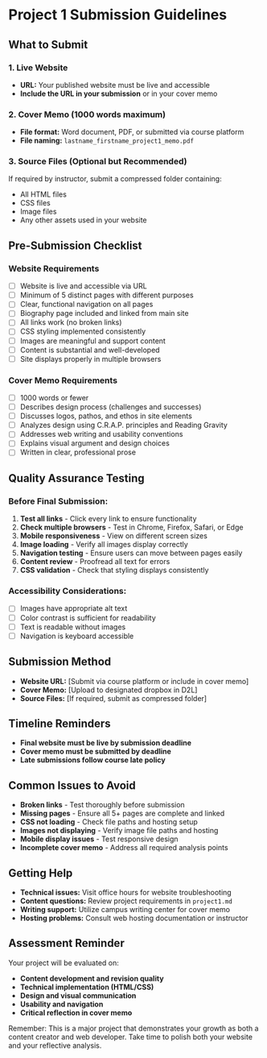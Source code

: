 # Project 1 Submission Guidelines

## What to Submit

### 1. Live Website
- **URL:** Your published website must be live and accessible
- **Include the URL in your submission** or in your cover memo

### 2. Cover Memo (1000 words maximum)
- **File format:** Word document, PDF, or submitted via course platform
- **File naming:** `lastname_firstname_project1_memo.pdf`

### 3. Source Files (Optional but Recommended)
If required by instructor, submit a compressed folder containing:
- All HTML files
- CSS files
- Image files
- Any other assets used in your website

## Pre-Submission Checklist

### Website Requirements
- [ ] Website is live and accessible via URL
- [ ] Minimum of 5 distinct pages with different purposes
- [ ] Clear, functional navigation on all pages
- [ ] Biography page included and linked from main site
- [ ] All links work (no broken links)
- [ ] CSS styling implemented consistently
- [ ] Images are meaningful and support content
- [ ] Content is substantial and well-developed
- [ ] Site displays properly in multiple browsers

### Cover Memo Requirements
- [ ] 1000 words or fewer
- [ ] Describes design process (challenges and successes)
- [ ] Discusses logos, pathos, and ethos in site elements
- [ ] Analyzes design using C.R.A.P. principles and Reading Gravity
- [ ] Addresses web writing and usability conventions
- [ ] Explains visual argument and design choices
- [ ] Written in clear, professional prose

## Quality Assurance Testing

### Before Final Submission:
1. **Test all links** - Click every link to ensure functionality
2. **Check multiple browsers** - Test in Chrome, Firefox, Safari, or Edge
3. **Mobile responsiveness** - View on different screen sizes
4. **Image loading** - Verify all images display correctly
5. **Navigation testing** - Ensure users can move between pages easily
6. **Content review** - Proofread all text for errors
7. **CSS validation** - Check that styling displays consistently

### Accessibility Considerations:
- [ ] Images have appropriate alt text
- [ ] Color contrast is sufficient for readability
- [ ] Text is readable without images
- [ ] Navigation is keyboard accessible

## Submission Method
- **Website URL:** [Submit via course platform or include in cover memo]
- **Cover Memo:** [Upload to designated dropbox in D2L]
- **Source Files:** [If required, submit as compressed folder]

## Timeline Reminders
- **Final website must be live by submission deadline**
- **Cover memo must be submitted by deadline**
- **Late submissions follow course late policy**

## Common Issues to Avoid
- **Broken links** - Test thoroughly before submission
- **Missing pages** - Ensure all 5+ pages are complete and linked
- **CSS not loading** - Check file paths and hosting setup
- **Images not displaying** - Verify image file paths and hosting
- **Mobile display issues** - Test responsive design
- **Incomplete cover memo** - Address all required analysis points

## Getting Help
- **Technical issues:** Visit office hours for website troubleshooting
- **Content questions:** Review project requirements in `project1.md`
- **Writing support:** Utilize campus writing center for cover memo
- **Hosting problems:** Consult web hosting documentation or instructor

## Assessment Reminder
Your project will be evaluated on:
- **Content development and revision quality**
- **Technical implementation (HTML/CSS)**
- **Design and visual communication**
- **Usability and navigation**
- **Critical reflection in cover memo**

Remember: This is a major project that demonstrates your growth as both a content creator and web developer. Take time to polish both your website and your reflective analysis.
